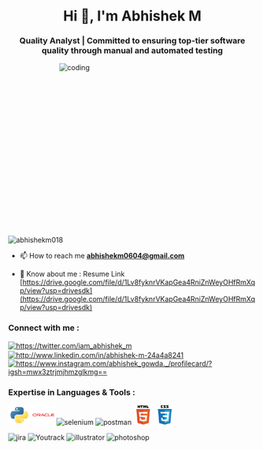 <h1 align="center">Hi 👋, I'm Abhishek M</h1>
<h3 align="center">Quality Analyst | Committed to ensuring top-tier software quality through manual and automated testing</h3>

<img align="right" alt="coding" height="350" width="400" src="https://camo.githubusercontent.com/2366b34bb903c09617990fb5fff4622f3e941349e846ddb7e73df872a9d21233/68747470733a2f2f63646e2e6472696262626c652e636f6d2f75736572732f3733303730332f73637265656e73686f74732f363538313234332f6176656e746f2e676966">

<p align="left"> <img src="https://komarev.com/ghpvc/?username=abhishekm018&label=Profile%20views&color=0e75b6&style=flat" alt="abhishekm018" /> </p>

- 📫 How to reach me **abhishekm0604@gmail.com**

- 📄 Know about me : Resume Link [https://drive.google.com/file/d/1Lv8fyknrVKapGea4RniZnWeyOHfRmXqp/view?usp=drivesdk](https://drive.google.com/file/d/1Lv8fyknrVKapGea4RniZnWeyOHfRmXqp/view?usp=drivesdk)

<h3 align="left">Connect with me :</h3>
<p align="left">
<a href="https://twitter.com/iam_abhishek_m" target="blank"><img align="center" src="https://raw.githubusercontent.com/rahuldkjain/github-profile-readme-generator/master/src/images/icons/Social/twitter.svg" alt="https://twitter.com/iam_abhishek_m" height="30" width="40" /></a>
<a href="http://www.linkedin.com/in/abhishek-m-24a4a8241" target="blank"><img align="center" src="https://raw.githubusercontent.com/rahuldkjain/github-profile-readme-generator/master/src/images/icons/Social/linked-in-alt.svg" alt="http://www.linkedin.com/in/abhishek-m-24a4a8241" height="30" width="40" /></a>
<a href="https://www.instagram.com/abhishek_gowda._/profilecard/?igsh=mwx3ztrjmjhmzglkmg==" target="blank"><img align="center" src="https://raw.githubusercontent.com/rahuldkjain/github-profile-readme-generator/master/src/images/icons/Social/instagram.svg" alt="https://www.instagram.com/abhishek_gowda._/profilecard/?igsh=mwx3ztrjmjhmzglkmg==" height="30" width="40" /></a>
</p>
<h3 align="left">Expertise in Languages & Tools :</h3>
<p align="left"> 
<a  target="_blank" rel="noreferrer"> <img src="https://raw.githubusercontent.com/devicons/devicon/master/icons/python/python-original.svg" alt="python" width="45" height="40"/> </a> 
<a target="_blank" rel="noreferrer"> <img src="https://raw.githubusercontent.com/devicons/devicon/master/icons/oracle/oracle-original.svg" alt="oracle" width="45" height="40"/> </a> 
<a target="_blank" rel="noreferrer"> <img src="https://raw.githubusercontent.com/detain/svg-logos/780f25886640cef088af994181646db2f6b1a3f8/svg/selenium-logo.svg" alt="selenium" width="45" height="40"/> </a> 
<a target="_blank" rel="noreferrer"> <img src="https://www.vectorlogo.zone/logos/getpostman/getpostman-icon.svg" alt="postman" width="40" height="40"/> </a> 
<a  target="_blank" rel="noreferrer"> <img src="https://raw.githubusercontent.com/devicons/devicon/master/icons/html5/html5-original-wordmark.svg" alt="html5" width="40" height="40"/> </a>
<a target="_blank" rel="noreferrer"> <img src="https://raw.githubusercontent.com/devicons/devicon/master/icons/css3/css3-original-wordmark.svg" alt="css3" width="40" height="40"/> </a>
</p>
<p>
<a target="_blank" rel="noreferrer"> <img src="https://cdn-icons-png.flaticon.com/128/5968/5968875.png" alt="jira" width="40" height="30"/> </a>
<a target="_blank" rel="noreferrer"> <img src="https://encrypted-tbn0.gstatic.com/images?q=tbn:ANd9GcSRUJduCBVuw7_OChtpH286nPBent_DfoXzWw&s" alt="Youtrack" width="40" height="40"/> </a>
<a  target="_blank" rel="noreferrer"> <img src="https://www.vectorlogo.zone/logos/adobe_illustrator/adobe_illustrator-icon.svg" alt="illustrator" width="40" height="40"/> </a> 
<a target="_blank" rel="noreferrer"> <img src="https://upload.wikimedia.org/wikipedia/commons/thumb/a/af/Adobe_Photoshop_CC_icon.svg/512px-Adobe_Photoshop_CC_icon.svg.png" alt="photoshop" width="40" height="40"/> </a> 
</p>
